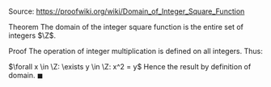 # 

Source: https://proofwiki.org/wiki/Domain_of_Integer_Square_Function

Theorem
The domain of the integer square function is the entire set of integers $\Z$.


Proof
The operation of integer multiplication is defined on all integers.
Thus:

$\forall x \in \Z: \exists y \in \Z: x^2 = y$
Hence the result by definition of domain.
$\blacksquare$





